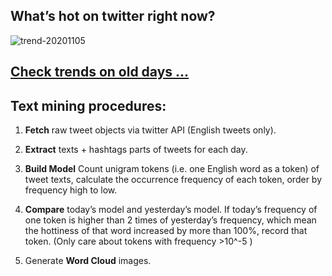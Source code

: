 ## What’s hot on twitter right now?

![trend-20201105][wordcloud]

[wordcloud]: https://raw.githubusercontent.com/xdqc/tweet-trend-everyday/master/word-cloud/trend-20201105.png?token=AF5V4P7ADR6KQBZ4CEDTNIK6AXRMU "trend-20201105"

## [Check trends on old days ...](https://github.com/xdqc/tweet-trend-everyday/tree/master/word-cloud)

## Text mining procedures:

1. **Fetch** raw tweet objects via twitter API (English tweets only).

2. **Extract** texts + hashtags parts of tweets for each day.

3. **Build Model** Count unigram tokens (i.e. one English word as a token) of tweet texts, calculate the occurrence frequency of each token, order by frequency high to low.

4. **Compare** today’s model and yesterday’s model. If today’s frequency of one token is higher than 2 times of yesterday’s frequency, which mean the hottiness of that word increased by more than 100%, record that token. (Only care about tokens with frequency >10^-5 )

5. Generate **Word Cloud** images.
